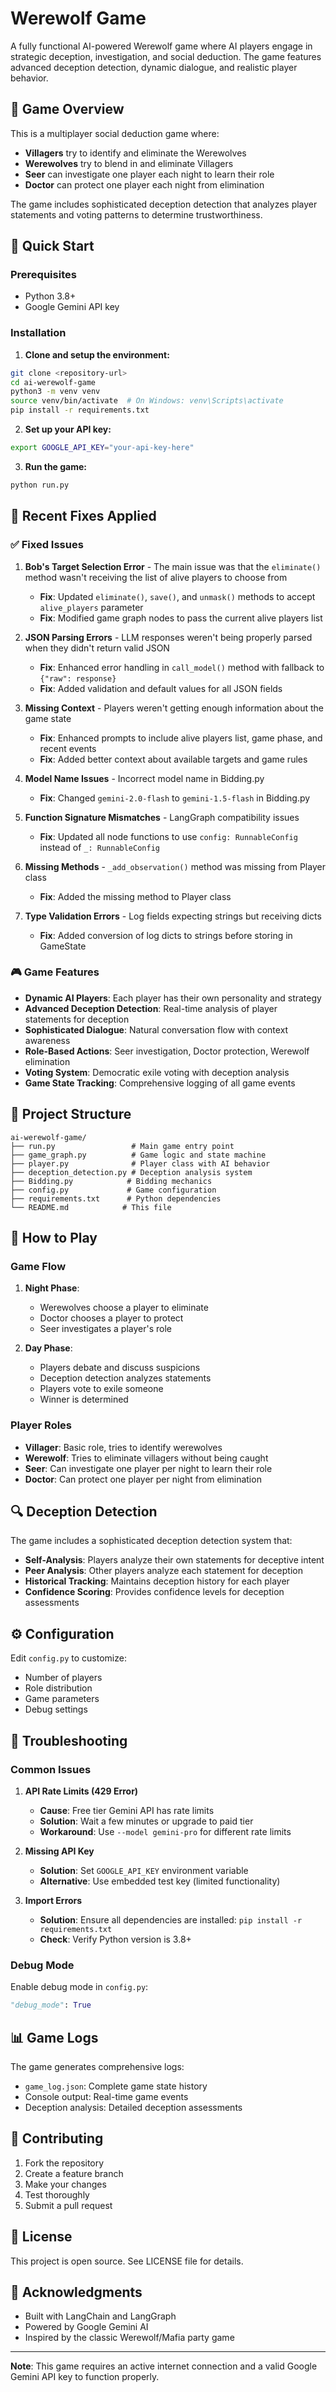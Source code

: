 # Werewolf Game

A fully functional AI-powered Werewolf game where AI players engage in strategic deception, investigation, and social deduction. The game features advanced deception detection, dynamic dialogue, and realistic player behavior.

## 🎯 Game Overview

This is a multiplayer social deduction game where:
- **Villagers** try to identify and eliminate the Werewolves
- **Werewolves** try to blend in and eliminate Villagers  
- **Seer** can investigate one player each night to learn their role
- **Doctor** can protect one player each night from elimination

The game includes sophisticated deception detection that analyzes player statements and voting patterns to determine trustworthiness.

## 🚀 Quick Start

### Prerequisites
- Python 3.8+
- Google Gemini API key

### Installation

1. **Clone and setup the environment:**
```bash
git clone <repository-url>
cd ai-werewolf-game
python3 -m venv venv
source venv/bin/activate  # On Windows: venv\Scripts\activate
pip install -r requirements.txt
```

2. **Set up your API key:**
```bash
export GOOGLE_API_KEY="your-api-key-here"
```

3. **Run the game:**
```bash
python run.py
```

## 🔧 Recent Fixes Applied

### ✅ Fixed Issues

1. **Bob's Target Selection Error** - The main issue was that the `eliminate()` method wasn't receiving the list of alive players to choose from
   - **Fix**: Updated `eliminate()`, `save()`, and `unmask()` methods to accept `alive_players` parameter
   - **Fix**: Modified game graph nodes to pass the current alive players list

2. **JSON Parsing Errors** - LLM responses weren't being properly parsed when they didn't return valid JSON
   - **Fix**: Enhanced error handling in `call_model()` method with fallback to `{"raw": response}`
   - **Fix**: Added validation and default values for all JSON fields

3. **Missing Context** - Players weren't getting enough information about the game state
   - **Fix**: Enhanced prompts to include alive players list, game phase, and recent events
   - **Fix**: Added better context about available targets and game rules

4. **Model Name Issues** - Incorrect model name in Bidding.py
   - **Fix**: Changed `gemini-2.0-flash` to `gemini-1.5-flash` in Bidding.py

5. **Function Signature Mismatches** - LangGraph compatibility issues
   - **Fix**: Updated all node functions to use `config: RunnableConfig` instead of `_: RunnableConfig`

6. **Missing Methods** - `_add_observation()` method was missing from Player class
   - **Fix**: Added the missing method to Player class

7. **Type Validation Errors** - Log fields expecting strings but receiving dicts
   - **Fix**: Added conversion of log dicts to strings before storing in GameState

### 🎮 Game Features

- **Dynamic AI Players**: Each player has their own personality and strategy
- **Advanced Deception Detection**: Real-time analysis of player statements for deception
- **Sophisticated Dialogue**: Natural conversation flow with context awareness
- **Role-Based Actions**: Seer investigation, Doctor protection, Werewolf elimination
- **Voting System**: Democratic exile voting with deception analysis
- **Game State Tracking**: Comprehensive logging of all game events

## 📁 Project Structure

```
ai-werewolf-game/
├── run.py                 # Main game entry point
├── game_graph.py          # Game logic and state machine
├── player.py              # Player class with AI behavior
├── deception_detection.py # Deception analysis system
├── Bidding.py            # Bidding mechanics
├── config.py             # Game configuration
├── requirements.txt      # Python dependencies
└── README.md            # This file
```

## 🎲 How to Play

### Game Flow

1. **Night Phase**:
   - Werewolves choose a player to eliminate
   - Doctor chooses a player to protect
   - Seer investigates a player's role

2. **Day Phase**:
   - Players debate and discuss suspicions
   - Deception detection analyzes statements
   - Players vote to exile someone
   - Winner is determined

### Player Roles

- **Villager**: Basic role, tries to identify werewolves
- **Werewolf**: Tries to eliminate villagers without being caught
- **Seer**: Can investigate one player per night to learn their role
- **Doctor**: Can protect one player per night from elimination

## 🔍 Deception Detection

The game includes a sophisticated deception detection system that:

- **Self-Analysis**: Players analyze their own statements for deceptive intent
- **Peer Analysis**: Other players analyze each statement for deception
- **Historical Tracking**: Maintains deception history for each player
- **Confidence Scoring**: Provides confidence levels for deception assessments

## ⚙️ Configuration

Edit `config.py` to customize:
- Number of players
- Role distribution
- Game parameters
- Debug settings

## 🐛 Troubleshooting

### Common Issues

1. **API Rate Limits (429 Error)**
   - **Cause**: Free tier Gemini API has rate limits
   - **Solution**: Wait a few minutes or upgrade to paid tier
   - **Workaround**: Use `--model gemini-pro` for different rate limits

2. **Missing API Key**
   - **Solution**: Set `GOOGLE_API_KEY` environment variable
   - **Alternative**: Use embedded test key (limited functionality)

3. **Import Errors**
   - **Solution**: Ensure all dependencies are installed: `pip install -r requirements.txt`
   - **Check**: Verify Python version is 3.8+

### Debug Mode

Enable debug mode in `config.py`:
```python
"debug_mode": True
```

## 📊 Game Logs

The game generates comprehensive logs:
- `game_log.json`: Complete game state history
- Console output: Real-time game events
- Deception analysis: Detailed deception assessments

## 🤝 Contributing

1. Fork the repository
2. Create a feature branch
3. Make your changes
4. Test thoroughly
5. Submit a pull request

## 📝 License

This project is open source. See LICENSE file for details.

## 🙏 Acknowledgments

- Built with LangChain and LangGraph
- Powered by Google Gemini AI
- Inspired by the classic Werewolf/Mafia party game

---

**Note**: This game requires an active internet connection and a valid Google Gemini API key to function properly.
